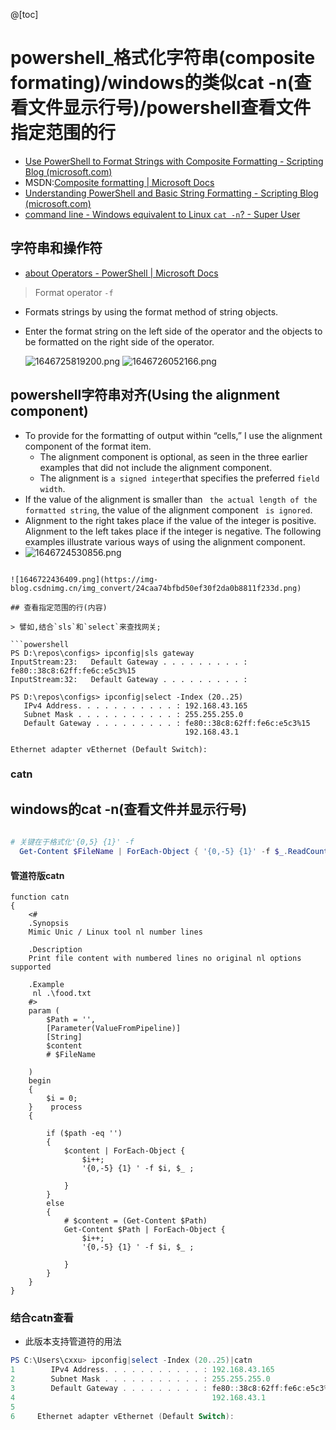 @[toc]

# powershell_格式化字符串(composite formating)/windows的类似cat -n(查看文件显示行号)/powershell查看文件指定范围的行

* [Use PowerShell to Format Strings with Composite Formatting - Scripting Blog (microsoft.com)](https://devblogs.microsoft.com/scripting/use-powershell-to-format-strings-with-composite-formatting/)
* MSDN:[Composite formatting | Microsoft Docs](https://docs.microsoft.com/en-us/dotnet/standard/base-types/composite-formatting?redirectedfrom=MSDN#code-examples)
* [Understanding PowerShell and Basic String Formatting - Scripting Blog (microsoft.com)](https://devblogs.microsoft.com/scripting/understanding-powershell-and-basic-string-formatting/)
* [command line - Windows equivalent to Linux `cat -n`? - Super User](https://superuser.com/questions/1302130/windows-equivalent-to-linux-cat-n)

## 字符串和操作符

- [about Operators - PowerShell | Microsoft Docs](https://docs.microsoft.com/en-us/powershell/module/microsoft.powershell.core/about/about_operators?view=powershell-7.2#format-operator--f)

> Format operator `-f`

* Formats strings by using the format method of string objects.
* Enter the format string on the left side of the operator and the objects to be formatted on the right side of the operator.

  ![1646725819200.png](https://img-blog.csdnimg.cn/img_convert/e198f0956b598829b9c7188e1b181405.png)
  ![1646726052166.png](https://img-blog.csdnimg.cn/img_convert/012d8741b6e93c5c324759739bb30887.png)

## powershell字符串对齐(Using the alignment component)

* To provide for the formatting of output within “cells,” I use the alignment component of the format item.
  * The alignment component is optional, as seen in the three earlier examples that did not include the alignment component.
  * The alignment is `a signed integer`that specifies the preferred `field width`.
* If the value of the alignment is smaller than ` the actual length of the formatted string`, the value of the alignment component ` is ignored`.
* Alignment to the right takes place if the value of the integer is positive. Alignment to the left takes place if the integer is negative. The following examples illustrate various ways of using the alignment component.
* ![1646724530856.png](https://img-blog.csdnimg.cn/img_convert/3c5f3199297c56060e638ebad7edc10b.png)


```## 简单的示例(字符串格式化)

![1646722436409.png](https://img-blog.csdnimg.cn/img_convert/24caa74bfbd50ef30f2da0b8811f233d.png)

## 查看指定范围的行(内容)

> 譬如,结合`sls`和`select`来查找网关;

```powershell
PS D:\repos\configs> ipconfig|sls gateway
InputStream:23:   Default Gateway . . . . . . . . . : fe80::38c8:62ff:fe6c:e5c3%15
InputStream:32:   Default Gateway . . . . . . . . . :

PS D:\repos\configs> ipconfig|select -Index (20..25)
   IPv4 Address. . . . . . . . . . . : 192.168.43.165
   Subnet Mask . . . . . . . . . . . : 255.255.255.0
   Default Gateway . . . . . . . . . : fe80::38c8:62ff:fe6c:e5c3%15
                                       192.168.43.1

Ethernet adapter vEthernet (Default Switch):

```

### catn


## windows的cat -n(查看文件并显示行号)

```powershell
 
# 关键在于格式化'{0,5} {1}' -f
  Get-Content $FileName | ForEach-Object { '{0,-5} {1}' -f $_.ReadCount, $_ }
```
#### 管道符版catn

```powers
function catn
{
    <# 
    .Synopsis
    Mimic Unic / Linux tool nl number lines
   
    .Description
    Print file content with numbered lines no original nl options supported
   
    .Example
     nl .\food.txt
    #>
    param (
        $Path = '',
        [Parameter(ValueFromPipeline)]
        [String]
        $content
        # $FileName
 
    )
    begin
    {
        $i = 0;
    }    process
    {

        if ($path -eq '')
        {
            $content | ForEach-Object {
                $i++;
                '{0,-5} {1} ' -f $i, $_ ;
          
            }
        }
        else
        {
            # $content = (Get-Content $Path)
            Get-Content $Path | ForEach-Object {
                $i++;
                '{0,-5} {1} ' -f $i, $_ ;
          
            }
        }
    }
}
```

### 结合catn查看

* 此版本支持管道符的用法

```powershell
PS C:\Users\cxxu> ipconfig|select -Index (20..25)|catn
1        IPv4 Address. . . . . . . . . . . : 192.168.43.165
2        Subnet Mask . . . . . . . . . . . : 255.255.255.0
3        Default Gateway . . . . . . . . . : fe80::38c8:62ff:fe6c:e5c3%15
4                                            192.168.43.1
5
6     Ethernet adapter vEthernet (Default Switch):
```
